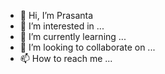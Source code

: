 - 👋 Hi, I’m Prasanta
- 👀 I’m interested in ...
- 🌱 I’m currently learning ...
- 💞️ I’m looking to collaborate on ...
- 📫 How to reach me ...

<!---
helloprasanta/helloprasanta is a ✨ special ✨ repository because its `README.md` (this file) appears on your GitHub profile.
You can click the Preview link to take a look at your changes.
--->
